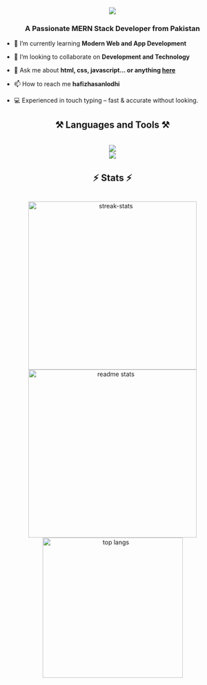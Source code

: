 <h1 align="center">
  <img src="https://readme-typing-svg.herokuapp.com/?font=Righteous&size=40&center=true&vCenter=true&width=500&height=70&duration=4000&lines=Hi+There+👋;+I'm+HASAN;" />
</h1>

<h3 align="center">A Passionate MERN Stack Developer from Pakistan</h3>

<div>

- 🌱 I’m currently learning **Modern Web and App Development**

- 👯 I’m looking to collaborate on **Development and Technology**

- 💬  Ask me about **html, css, javascript... or anything [here](https://github.com/hafizhasanlodhi/)**

- 📫 How to reach me **hafizhasanlodhi**

- 💻 Experienced in touch typing – fast & accurate without looking.

</div>

<h2 align="center">⚒️ Languages and Tools ⚒️</h2>
<br/>
<div align="center">
<div align="center">
  <img src="https://skillicons.dev/icons?i=html,css,js,bootstrap" />
</div>
<div align="center">
  <img src="https://skillicons.dev/icons?i=git,github,figma,vscode" />
</div>
</div>

<h2 align="center">⚡ Stats ⚡</h2>
<br>
<div align="center">
  <img width=390 src="https://github-readme-streak-stats-salesp07.vercel.app/?user=irtizarizvi88&show_icons=true&theme=react&border_radius=10" alt="streak-stats"/>
  <img width=390 src="https://github-readme-stats-salesp07.vercel.app/api?username=irtizarizvi88&count_private=true&show_icons=true&theme=react&rank_icon=github&border_radius=10" alt="readme stats" />
  <br/>
  <img width=325 align="center" src="https://github-readme-stats-salesp07.vercel.app/api/top-langs/?username=irtizarizvi88&langs_count=8&layout=compact&theme=react&border_radius=10&size_weight=0.5&count_weight=0.5&exclude_repo=github-readme-stats" alt="top langs" />
</div>
